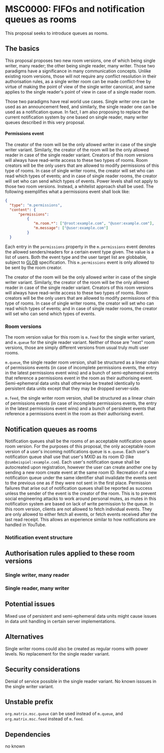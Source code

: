 # MSC0000: FIFOs and notification queues as rooms

This proposal seeks to introduce queues as rooms. 

## The basics

This proposal proposes two new room versions, one of which being single writer, many reader;
the other being single reader, many writer. Those two paradigms have a significance
in many communication concepts. Unlike existing room versions, those will not require any conflict
resolution in their authorisation rules, as a single writer room can be made conflict-free by virtue
of making the point of view of the single writer canonical, and same applies to the single reader's
point of view in case of a single reader room.

Those two paradigms have real world use cases. Single writer one can be used as an announcement feed,
and similarly, the single reader one can be used as a notification queue. In fact, I am also proposing
to replace the current notification system by one based on single reader, many writer queues
described in this very proposal.

#### Permissions event

The creator of the room will be the only allowed writer in case of the single writer variant. Similarly,
the creator of the room will be the only allowed reader in case of the single reader variant. Creators
of this room versions will always have read-write access to these two types of rooms. Room creators will
be the only users that are allowed to modify permissions of this type of rooms. In case of single
writer rooms, the creator will set who can read which types of events; and in case of single reader rooms,
the creator will set who can send which types of events. Power levels shall not apply to those two room
versions. Instead, a whitelist approach shall be used. The following exemplifies what a permissions
event shall look like:

```json
{
  "type": "m.permissions",
  "content": {
      "permissions":
          {
             "m.room.*": ["@root:example.com", "@user:example.com"],
             "m.message": ["@user:example.com"]
          }  
  }
```

Each entry in the `permissions` property in the `m.permissions` event denotes the allowed senders/readers
for a certain event type given. The value is a list of users. Both the event type and the user target list
are globbable, subject to [GLOB](linkme:0.0.0.0) specification. This `m.permissions` event is only allowed
to be sent by the room creator.

The creator of the room will be the only allowed writer in case of the single writer variant. Similarly,
the creator of the room will be the only allowed reader in case of the single reader variant. Creators
of this room versions will always have read-write access to these two types of rooms. Room creators will
be the only users that are allowed to modify permissions of this type of rooms. In case of single
writer rooms, the creator will set who can read which types of events; and in case of single reader rooms,
the creator will set who can send which types of events.

### Room versions

The room version value for this room is `m.feed` for the single writer variant, and `m.queue` for
the single reader variant. Neither of those are "next" room versions, those are simply different versions
from usual truly multi user rooms.

`m.queue`, the single reader room version, shall be structured as a linear chain of permissions events
(in case of incomplete permissions events, the entry in the latest permissions event wins) and a bunch
of semi-ephemeral events that reference a permissions event in the room as their authorising event.
Semi-ephemeral data units shall otherwise be treated identically to persistent data units except that
they may be dropped server-side.

`m.feed`, the single writer room version, shall be structured as a linear chain of permissions events
(in case of incomplete permissions events, the entry in the latest permissions event wins) and a bunch
of persistent events that reference a permissions event in the room as their authorising event.

## Notification queues as rooms

Notification queues shall be the rooms of an acceptable notification queue room version. For the purposes
of this proposal, the only acceptable room version of a user's incoming notifications queue is `m.queue`.
Each user's notification queue shall use that user's MXID as its room ID (like `@zumbeispiel:example.com`).
Each user's notification queue shall be autocreated upon registration, however the user can create another
one by sending a new room create event at the same room ID. Recreation of a new notification queue under
the same identifier shall invalidate the events sent to the previous one as if they were not sent
in the first place. Permission failures that arise out of notification queues shall be reported
as success unless the sender of the event is the creator of the room. This is to prevent social engineering
attacks to work around personal mutes, as mutes in this notification system are based on lack of write
permission to the queue. In this room version, clients are not allowed to fetch individual events. They
are only allowed to either fetch all events, or fetch events received after the last read receipt. This 
allows an experience similar to how notifications are handled in YouTube.

### Notification event structure

## Authorisation rules applied to these room versions

### Single writer, many reader

### Single reader, many writer

## Potential issues

Mixed use of persistent and semi-ephemeral data units might cause issues in data unit handling
in certain server implementations.

## Alternatives

Single writer rooms could also be created as regular rooms with power levels. No replacement for
the single reader variant.

## Security considerations

Denial of service possible in the single reader variant. No known isssues in the single writer variant.

## Unstable prefix

`org.matrix.msc.queue` can be used instead of `m.queue`, and `org.matrix.msc.feed` instead of `m.feed`.

## Dependencies

no known
